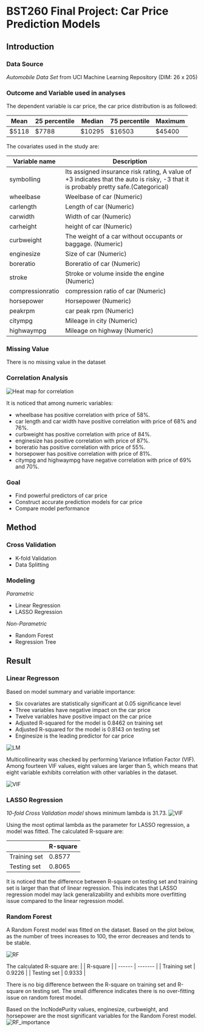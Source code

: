 # BST260 Final Project: Car Price Prediction Models

## Introduction
### Data Source

*Automobile Data Set* from UCI Machine Learning Repository (DIM: 26 x 205)

### Outcome and Variable used in analyses

The dependent variable is car price, the car price distribution is as followed:

| Mean | 25 percentile | Median | 75 percentile | Maximum |
| ------ | ----------- | ----------- | ----------- | ----------- |
| $5118 | $7788 | $10295 | $16503 | $45400 |

The covariates used in the study are:

| Variable name | Description |
| ----------- | ----------- |
| symbolling | Its assigned insurance risk rating, A value of +3 indicates that the auto is risky, -3 that it is probably pretty safe.(Categorical)  |
| wheelbase | Weelbase of car (Numeric) |
| carlength |  Length of car (Numeric) |
| carwidth | Width of car (Numeric) |
| carheight | height of car (Numeric) |
| curbweight | The weight of a car without occupants or baggage. (Numeric) |
| enginesize | Size of car (Numeric) |
| boreratio | Boreratio of car (Numeric) |
| stroke | Stroke or volume inside the engine (Numeric) |
| compressionratio | compression ratio of car (Numeric) |
| horsepower | Horsepower (Numeric) |
| peakrpm | car peak rpm (Numeric) |
| citympg | Mileage in city (Numeric) |
| highwaympg | Mileage on highway (Numeric) |

### Missing Value

There is no missing value in the dataset

### Correlation Analysis

![Heat map for correlation](https://github.com/MinyeZhou429/MinyeZhou429.github.io/blob/main/截屏2022-12-14%20下午2.28.37.png)

It is noticed that among numeric variables:
- wheelbase has positive correlation with price of 58%.
- car length and car width have positive correlation with price of 68% and 76%.
- curbweight has positive correlation with price of 84%.
- enginesize has positive correlation with price of 87%.
- boreratio has positive correlation with price of 55%.
- horsepower has positive correlation with price of 81%.
- citympg and highwaympg have negative correlation with price of 69% and 70%.

### Goal

- Find powerful predictors of car price
- Construct accurate prediction models for car price
- Compare model performance

## Method

### Cross Validation

- K-fold Validation
- Data Splitting

### Modeling

*Parametric*
- Linear Regression
- LASSO Regression

*Non-Parametric*
- Random Forest
- Regression Tree

## Result

### Linear Regresson

Based on model summary and variable importance:

- Six covariates are statistically significant at 0.05 significance level
- Three variables have negative impact on the car price
- Twelve variables have positive impact on the car price
- Adjusted R-squared for the model is 0.8462 on training set
- Adjusted R-squared for the model is 0.8143 on testing set
- Enginesize is the leading predictor for car price

![LM](https://github.com/MinyeZhou429/MinyeZhou429.github.io/blob/main/截屏2022-12-14%20下午2.48.56.png)

Multicollinearity was checked by performing Variance Inflation Factor (VIF). Among fourteen VIF values, eight values are larger than 5, which means that eight variable exhibits correlation with other variables in the dataset.

![VIF](https://github.com/MinyeZhou429/MinyeZhou429.github.io/blob/main/截屏2022-12-14%20下午3.13.40.png)

### LASSO Regression

*10-fold Cross Validation model* shows minimum lambda is 31.73.
![VIF](https://github.com/MinyeZhou429/MinyeZhou429.github.io/blob/main/截屏2022-12-14%20下午3.15.36.png)

Using the most optimal lambda as the parameter for LASSO regression, a model was fitted. The calculated R-square are:

|  | R-square |
| ------ | ------- |
| Training set | 0.8577 |
| Testing set | 0.8065 |

It is noticed that the difference between R-square on testing set and training set is larger than that of linear regression. This indicates that LASSO regression model may lack generalizability and exhibits more overfitting issue compared to the linear regression model.

### Random Forest

A Random Forest model was fitted on the dataset. Based on the plot below, as the number of trees increases to 100, the error decreases and tends to be stable. 

![RF](https://github.com/MinyeZhou429/MinyeZhou429.github.io/blob/main/截屏2022-12-14%20下午3.22.36.png)

The calculated R-square are:
|  | R-square |
| ------ | ------- |
| Training set | 0.9226 |
| Testing set | 0.9333 |

There is no big difference between the R-square on training set and R-square on testing set. The small difference indicates there is no over-fitting issue on random forest model.

Based on the IncNodePurity values, enginesize, curbweight, and horsepower are the most significant variables for the Random Forest model.
![RF_importance](https://github.com/MinyeZhou429/MinyeZhou429.github.io/blob/main/截屏2022-12-14%20下午3.22.36.png)
